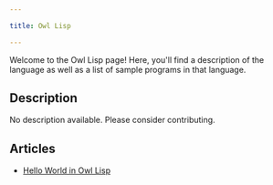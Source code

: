 ```yaml
---

title: Owl Lisp

---
```


Welcome to the Owl Lisp page! Here, you'll find a description of the language as well as a list of sample programs in that language.

## Description

No description available. Please consider contributing.

## Articles

- [Hello World in Owl Lisp](https://sampleprograms.io/projects/hello-world/owl-lisp)